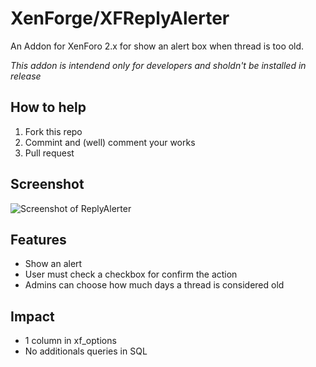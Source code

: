 # XenForge/XFReplyAlerter
An Addon for XenForo 2.x for show an alert box when thread is too old.

_This addon is intendend only for developers and sholdn't be installed in release_

## How to help
1. Fork this repo
2. Commint and (well) comment your works
3. Pull request

## Screenshot
![Screenshot of ReplyAlerter](http://i.imgur.com/qIH03nv.png)

## Features
* Show an alert
* User must check a checkbox for confirm the action
* Admins can choose how much days a thread is considered old

## Impact
* 1 column in xf_options
* No additionals queries in SQL

